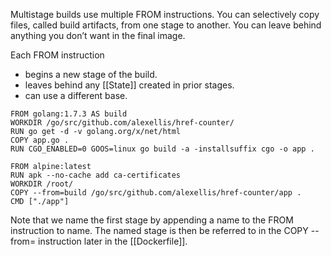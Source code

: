 Multistage builds use multiple FROM instructions. You can selectively copy files, called build artifacts, from one stage to another. You can leave behind anything you don’t want in the final image. 

Each FROM instruction

* begins a new stage of the build.
* leaves behind any [[State]] created in prior stages.
* can use a different base.

```
FROM golang:1.7.3 AS build
WORKDIR /go/src/github.com/alexellis/href-counter/
RUN go get -d -v golang.org/x/net/html  
COPY app.go .
RUN CGO_ENABLED=0 GOOS=linux go build -a -installsuffix cgo -o app .

FROM alpine:latest  
RUN apk --no-cache add ca-certificates
WORKDIR /root/
COPY --from=build /go/src/github.com/alexellis/href-counter/app .
CMD ["./app"]
```

Note that we name the first stage by appending a name to the FROM instruction to name. The named stage is then be referred to in the COPY --from= instruction later in the [[Dockerfile]].